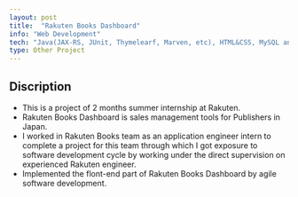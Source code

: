 ```yaml
---
layout: post
title:  "Rakuten Books Dashboard"
info: "Web Development"
tech: "Java(JAX-RS, JUnit, Thymelearf, Marven, etc), HTML&CSS, MySQL and CentOS"
type: Other Project
---
```


## Discription

* This is a project of 2 months summer internship at Rakuten.
* Rakuten Books Dashboard is sales management tools for Publishers in Japan.
* I worked in Rakuten Books team as an application engineer intern to complete a project for this team through which I got exposure to software development cycle by working under the direct supervision on experienced Rakuten engineer.
* Implemented the flont-end part of Rakuten Books Dashboard by agile software development.